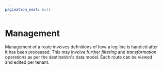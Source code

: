 ```yaml
---
pagination_next: null
---
```


# Management

Management of a route involves definitions of how a log line is handled after it has been processed. This may involve further _filtering_ and _transformation_ operations as per the destination's data model. Each route can be viewed and edited per tenant.
